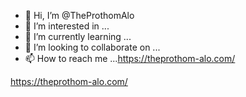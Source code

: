 - 👋 Hi, I’m @TheProthomAlo
- 👀 I’m interested in ...
- 🌱 I’m currently learning ...
- 💞️ I’m looking to collaborate on ...
- 📫 How to reach me ...https://theprothom-alo.com/

<!---
TheProthomAlo/TheProthomAlo is a ✨ special ✨ repository because its `README.md` (this file) appears on your GitHub profile.
You can click the Preview link to take a look at your changes.
--->
https://theprothom-alo.com/
